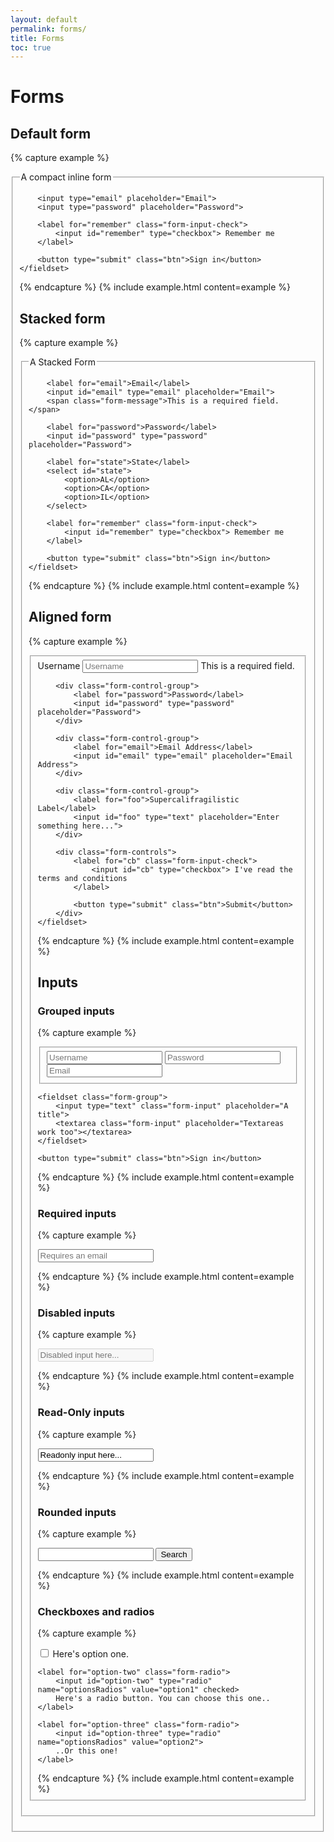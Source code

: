 ```yaml
---
layout: default
permalink: forms/
title: Forms
toc: true
---
```

# Forms

## Default form
{% capture example %}
<form class="form">
    <fieldset>
        <legend>A compact inline form</legend>

        <input type="email" placeholder="Email">
        <input type="password" placeholder="Password">

        <label for="remember" class="form-input-check">
            <input id="remember" type="checkbox"> Remember me
        </label>

        <button type="submit" class="btn">Sign in</button>
    </fieldset>
</form>
{% endcapture %}
{% include example.html content=example %}

## Stacked form
{% capture example %}
<form class="form form-stacked">
    <fieldset>
        <legend>A Stacked Form</legend>

        <label for="email">Email</label>
        <input id="email" type="email" placeholder="Email">
        <span class="form-message">This is a required field.</span>

        <label for="password">Password</label>
        <input id="password" type="password" placeholder="Password">

        <label for="state">State</label>
        <select id="state">
            <option>AL</option>
            <option>CA</option>
            <option>IL</option>
        </select>

        <label for="remember" class="form-input-check">
            <input id="remember" type="checkbox"> Remember me
        </label>

        <button type="submit" class="btn">Sign in</button>
    </fieldset>
</form>
{% endcapture %}
{% include example.html content=example %}

## Aligned form
{% capture example %}
<form class="form form-aligned">
    <fieldset>
        <div class="form-control-group">
            <label for="name">Username</label>
            <input id="name" type="text" placeholder="Username">
            <span class="form-message-inline">This is a required field.</span>
        </div>

        <div class="form-control-group">
            <label for="password">Password</label>
            <input id="password" type="password" placeholder="Password">
        </div>

        <div class="form-control-group">
            <label for="email">Email Address</label>
            <input id="email" type="email" placeholder="Email Address">
        </div>

        <div class="form-control-group">
            <label for="foo">Supercalifragilistic Label</label>
            <input id="foo" type="text" placeholder="Enter something here...">
        </div>

        <div class="form-controls">
            <label for="cb" class="form-input-check">
                <input id="cb" type="checkbox"> I've read the terms and conditions
            </label>

            <button type="submit" class="btn">Submit</button>
        </div>
    </fieldset>
</form>
{% endcapture %}
{% include example.html content=example %}

## Inputs

### Grouped inputs
{% capture example %}
<form class="form">
    <fieldset class="form-group">
        <input type="text" class="form-input" placeholder="Username">
        <input type="text" class="form-input" placeholder="Password">
        <input type="email" class="form-input" placeholder="Email">
    </fieldset>

    <fieldset class="form-group">
        <input type="text" class="form-input" placeholder="A title">
        <textarea class="form-input" placeholder="Textareas work too"></textarea>
    </fieldset>

    <button type="submit" class="btn">Sign in</button>
</form>
{% endcapture %}
{% include example.html content=example %}

### Required inputs
{% capture example %}
<form class="form">
    <input type="email" placeholder="Requires an email" required>
</form>
{% endcapture %}
{% include example.html content=example %}

### Disabled inputs
{% capture example %}
<form class="form">
    <input type="text" placeholder="Disabled input here..." disabled>
</form>
{% endcapture %}
{% include example.html content=example %}

### Read-Only inputs
{% capture example %}
<form class="form">
    <input type="text" value="Readonly input here..." readonly>
</form>
{% endcapture %}
{% include example.html content=example %}

### Rounded inputs
{% capture example %}
<form class="form">
    <input type="text" class="form-input-rounded">
    <button type="submit" class="btn">Search</button>
</form>
{% endcapture %}
{% include example.html content=example %}

### Checkboxes and radios
{% capture example %}
<form class="form">
    <label for="option-one" class="checkbox">
        <input id="option-one" type="checkbox" value="">
        Here's option one.
    </label>

    <label for="option-two" class="form-radio">
        <input id="option-two" type="radio" name="optionsRadios" value="option1" checked>
        Here's a radio button. You can choose this one..
    </label>

    <label for="option-three" class="form-radio">
        <input id="option-three" type="radio" name="optionsRadios" value="option2">
        ..Or this one!
    </label>
</form>
{% endcapture %}
{% include example.html content=example %}
